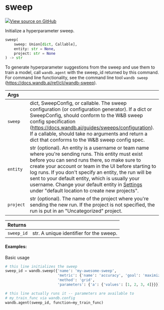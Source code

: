 # sweep



[![](https://www.tensorflow.org/images/GitHub-Mark-32px.png)View source on GitHub](https://www.github.com/wandb/client/tree/v0.12.0/wandb/sdk/wandb_sweep.py#L30-L94)



Initialize a hyperparameter sweep.

```python
sweep(
    sweep: Union[dict, Callable],
    entity: str = None,
    project: str = None
) -> str
```




To generate hyperparameter suggestions from the sweep and use them
to train a model, call `wandb.agent` with the sweep_id returned by
this command. For command line functionality, see the command line
tool `wandb sweep` (https://docs.wandb.ai/ref/cli/wandb-sweep).

| Args |  |
| :--- | :--- |
|  `sweep` |  dict, SweepConfig, or callable. The sweep configuration (or configuration generator). If a dict or SweepConfig, should conform to the W&B sweep config specification (https://docs.wandb.ai/guides/sweeps/configuration). If a callable, should take no arguments and return a dict that conforms to the W&B sweep config spec. |
|  `entity` |  str (optional). An entity is a username or team name where you're sending runs. This entity must exist before you can send runs there, so make sure to create your account or team in the UI before starting to log runs. If you don't specify an entity, the run will be sent to your default entity, which is usually your username. Change your default entity in [Settings](wandb.ai/settings) under "default location to create new projects". |
|  `project` |  str (optional). The name of the project where you're sending the new run. If the project is not specified, the run is put in an "Uncategorized" project. |



| Returns |  |
| :--- | :--- |
|  `sweep_id` |  str. A unique identifier for the sweep. |



#### Examples:

Basic usage
```python
# this line initializes the sweep
sweep_id = wandb.sweep({'name': 'my-awesome-sweep',
                        'metric': {'name': 'accuracy', 'goal': 'maximize'},
                        'method': 'grid',
                        'parameters': {'a': {'values': [1, 2, 3, 4]}}})

# this line actually runs it -- parameters are available to
# my_train_func via wandb.config
wandb.agent(sweep_id, function=my_train_func)
```
